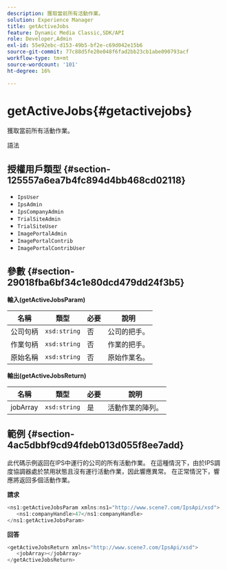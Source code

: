 ```yaml
---
description: 獲取當前所有活動作業。
solution: Experience Manager
title: getActiveJobs
feature: Dynamic Media Classic,SDK/API
role: Developer,Admin
exl-id: 55e92ebc-d153-49b5-bf2e-c69d042e15b6
source-git-commit: 77c88d5fe20e048f6fad2bb23cb1abe090793acf
workflow-type: tm+mt
source-wordcount: '101'
ht-degree: 16%

---
```


# getActiveJobs{#getactivejobs}

獲取當前所有活動作業。

語法

## 授權用戶類型 {#section-125557a6ea7b4fc894d4bb468cd02118}

* `IpsUser`
* `IpsAdmin`
* `IpsCompanyAdmin`
* `TrialSiteAdmin`
* `TrialSiteUser`
* `ImagePortalAdmin`
* `ImagePortalContrib`
* `ImagePortalContribUser`

## 參數 {#section-29018fba6bf34c1e80dcd479dd24f3b5}

**輸入(getActiveJobsParam)**

| 名稱 | 類型 | 必要 | 說明 |
|---|---|---|---|
| 公司句柄 | `xsd:string` | 否 | 公司的把手。 |
| 作業句柄 | `xsd:string` | 否 | 作業的把手。 |
| 原始名稱 | `xsd:string` | 否 | 原始作業名。 |

**輸出(getActiveJobsReturn)**

| 名稱 | 類型 | 必要 | 說明 |
|---|---|---|---|
| jobArray | `xsd:string` | 是 | 活動作業的陣列。 |

## 範例 {#section-4ac5dbbf9cd94fdeb013d055f8ee7add}

此代碼示例返回在IPS中運行的公司的所有活動作業。 在這種情況下，由於IPS調度協調器處於禁用狀態且沒有運行活動作業，因此響應異常。 在正常情況下，響應將返回多個活動作業。

**請求**

```java
<ns1:getActiveJobsParam xmlns:ns1="http://www.scene7.com/IpsApi/xsd">
   <ns1:companyHandle>47</ns1:companyHandle>
</ns1:getActiveJobsParam>
```

**回答**

```java
<getActiveJobsReturn xmlns="http://www.scene7.com/IpsApi/xsd">
   <jobArray></jobArray>
</getActiveJobsReturn>
```
